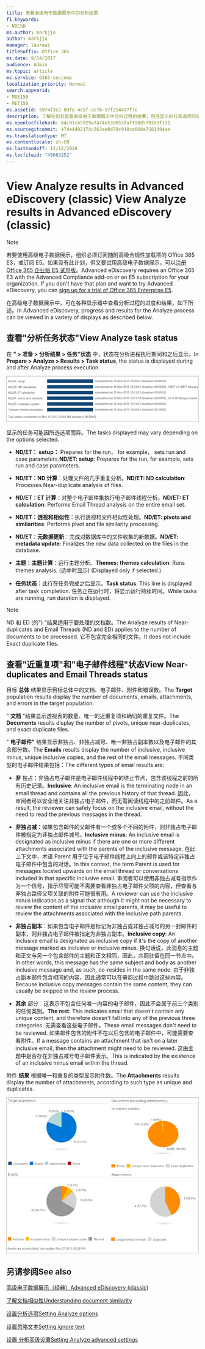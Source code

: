 ```yaml
---
title: 查看高级电子数据展示中的分析结果
f1.keywords:
- NOCSH
ms.author: markjjo
author: markjjo
manager: laurawi
titleSuffix: Office 365
ms.date: 9/14/2017
audience: Admin
ms.topic: article
ms.service: O365-seccomp
localization_priority: Normal
search.appverid:
- MOE150
- MET150
ms.assetid: 5974f3c2-89fe-4c5f-ac7b-57f214437f7e
description: 了解在何处查看高级电子数据展示中分析过程的结果，包括显示的任务选项的定义。
ms.openlocfilehash: 64c91cb5929a7a74e53d653faff98d5792d3f131
ms.sourcegitcommit: 47de4402174c263ae8d70c910ca068a7581d04ae
ms.translationtype: MT
ms.contentlocale: zh-CN
ms.lasthandoff: 12/12/2020
ms.locfileid: "49663252"
---
```

# <a name="view-analyze-results-in-advanced-ediscovery-classic"></a><span data-ttu-id="f8762-103">View Analyze results in Advanced eDiscovery (classic) </span><span class="sxs-lookup"><span data-stu-id="f8762-103">View Analyze results in Advanced eDiscovery (classic)</span></span>

> [!NOTE]
> <span data-ttu-id="f8762-p101">若要使用高级电子数据展示，组织必须订阅随附高级合规性加载项的 Office 365 E3，或订阅 E5。如果没有此计划，但又要试用高级电子数据展示，可以[注册 Office 365 企业版 E5 试用版](https://go.microsoft.com/fwlink/p/?LinkID=698279)。</span><span class="sxs-lookup"><span data-stu-id="f8762-p101">Advanced eDiscovery requires an Office 365 E3 with the Advanced Compliance add-on or an E5 subscription for your organization. If you don't have that plan and want to try Advanced eDiscovery, you can [sign up for a trial of Office 365 Enterprise E5](https://go.microsoft.com/fwlink/p/?LinkID=698279).</span></span> 
  
<span data-ttu-id="f8762-106">在高级电子数据展示中，可在各种显示器中查看分析过程的进度和结果，如下所述。</span><span class="sxs-lookup"><span data-stu-id="f8762-106">In Advanced eDiscovery, progress and results for the Analyze process can be viewed in a variety of displays as described below.</span></span>
  
## <a name="view-analyze-task-status"></a><span data-ttu-id="f8762-107">查看"分析任务状态"</span><span class="sxs-lookup"><span data-stu-id="f8762-107">View Analyze task status</span></span>

<span data-ttu-id="f8762-108">在 **" \> 准备 \> 分析结果 \> 任务"状态** 中，状态在分析进程执行期间和之后显示。</span><span class="sxs-lookup"><span data-stu-id="f8762-108">In **Prepare \> Analyze \> Results \> Task status**, the status is displayed during and after Analyze process execution.</span></span> 
  
![分析任务状态](../media/d0372978-ce08-4f4e-a1fc-aa918ae44364.png)
  
<span data-ttu-id="f8762-110">显示的任务可能因所选选项而异。</span><span class="sxs-lookup"><span data-stu-id="f8762-110">The tasks displayed may vary depending on the options selected.</span></span> 
  
- <span data-ttu-id="f8762-111">**ND/ET： setup：** Prepares for the run， for example， sets run and case parameters.</span><span class="sxs-lookup"><span data-stu-id="f8762-111">**ND/ET: setup**: Prepares for the run, for example, sets run and case parameters.</span></span>
    
- <span data-ttu-id="f8762-112">**ND/ET：ND 计算**：处理文件的几乎重复分析。</span><span class="sxs-lookup"><span data-stu-id="f8762-112">**ND/ET: ND calculation**: Processes Near-duplicate analysis of files.</span></span>
    
- <span data-ttu-id="f8762-113">**ND/ET：ET 计算**：对整个电子邮件集执行电子邮件线程分析。</span><span class="sxs-lookup"><span data-stu-id="f8762-113">**ND/ET: ET calculation**: Performs Email Thread analysis on the entire email set.</span></span>
    
- <span data-ttu-id="f8762-114">**ND/ET：透视和相似性**：执行透视和文件相似性处理。</span><span class="sxs-lookup"><span data-stu-id="f8762-114">**ND/ET: pivots and similarities**: Performs pivot and file similarity processing.</span></span>
    
- <span data-ttu-id="f8762-115">**ND/ET：元数据更新**：完成对数据库中的文件收集的新数据。</span><span class="sxs-lookup"><span data-stu-id="f8762-115">**ND/ET: metadata update**: Finalizes the new data collected on the files in the database.</span></span>
    
- <span data-ttu-id="f8762-116">**主题：主题计算**：运行主题分析。</span><span class="sxs-lookup"><span data-stu-id="f8762-116">**Themes: themes calculation**: Runs themes analysis.</span></span> <span data-ttu-id="f8762-117"> (选中时显示) </span><span class="sxs-lookup"><span data-stu-id="f8762-117">(Displayed only if selected.)</span></span>
    
- <span data-ttu-id="f8762-118">**任务状态**：此行在任务完成之后显示。</span><span class="sxs-lookup"><span data-stu-id="f8762-118">**Task status**: This line is displayed after task completion.</span></span> <span data-ttu-id="f8762-119">任务正在运行时，将显示运行持续时间。</span><span class="sxs-lookup"><span data-stu-id="f8762-119">While tasks are running, run duration is displayed.</span></span>
    
> [!NOTE]
> <span data-ttu-id="f8762-120">ND 和 ED (的") "结果适用于要处理的文档数。</span><span class="sxs-lookup"><span data-stu-id="f8762-120">The Analyze results of Near-duplicates and Email Threads (ND and ED) applies to the number of documents to be processed.</span></span> <span data-ttu-id="f8762-121">它不包含完全相同的文件。</span><span class="sxs-lookup"><span data-stu-id="f8762-121">It does not include Exact duplicate files.</span></span> 
  
## <a name="view-near-duplicates-and-email-threads-status"></a><span data-ttu-id="f8762-122">查看"近重复项"和"电子邮件线程"状态</span><span class="sxs-lookup"><span data-stu-id="f8762-122">View Near-duplicates and Email Threads status</span></span>

<span data-ttu-id="f8762-123">目标 **总体** 结果显示目标总体中的文档、电子邮件、附件和错误数。</span><span class="sxs-lookup"><span data-stu-id="f8762-123">The **Target** population results display the number of documents, emails, attachments, and errors in the target population.</span></span> 
  
<span data-ttu-id="f8762-124">" **文档** "结果显示透视表的数量、唯一的近重复项和确切的重复文件。</span><span class="sxs-lookup"><span data-stu-id="f8762-124">The **Documents** results display the number of pivots, unique near-duplicates, and exact duplicate files.</span></span> 
  
<span data-ttu-id="f8762-125">" **电子邮件"** 结果显示非独占、非独占减号、唯一非独占副本数以及电子邮件的其余部分数。</span><span class="sxs-lookup"><span data-stu-id="f8762-125">The **Emails** results display the number of inclusive, inclusive minus, unique inclusive copies, and the rest of the email messages.</span></span> <span data-ttu-id="f8762-126">不同类型的电子邮件结果包括：</span><span class="sxs-lookup"><span data-stu-id="f8762-126">The different types of email results are:</span></span> 
  
- <span data-ttu-id="f8762-127">**非** 独占：非独占电子邮件是电子邮件线程中的终止节点，包含该线程之前的所有历史记录。</span><span class="sxs-lookup"><span data-stu-id="f8762-127">**Inclusive**: An inclusive email is the terminating node in an email thread and contains all the previous history of that thread.</span></span> <span data-ttu-id="f8762-128">因此，审阅者可以安全地关注非独占电子邮件，而无需阅读线程中的之前邮件。</span><span class="sxs-lookup"><span data-stu-id="f8762-128">As a result, the reviewer can safely focus on the inclusive email, without the need to read the previous messages in the thread.</span></span> 
    
- <span data-ttu-id="f8762-129">**非独占减**：如果包含邮件的父邮件有一个或多个不同的附件，则非独占电子邮件被指定为非独占邮件减号。</span><span class="sxs-lookup"><span data-stu-id="f8762-129">**Inclusive minus**: An inclusive email is designated as inclusive minus if there are one or more different attachments associated with the parents of the inclusive message.</span></span> <span data-ttu-id="f8762-130">在此上下文中，术语 Parent 用于位于电子邮件线程上向上的邮件或该特定非独占电子邮件中包含的对话。</span><span class="sxs-lookup"><span data-stu-id="f8762-130">In this context, the term Parent is used for messages located upwards on the email thread or conversations included in that specific inclusive email.</span></span> <span data-ttu-id="f8762-131">审阅者可以使用非独占减号指示作为一个信号，指示尽管可能不需要查看非独占电子邮件父项的内容，但查看与非独占路径父项关联的附件可能很有用。</span><span class="sxs-lookup"><span data-stu-id="f8762-131">A reviewer can use the inclusive minus indication as a signal that although it might not be necessary to review the content of the inclusive email parents, it may be useful to review the attachments associated with the inclusive path parents.</span></span> 
    
- <span data-ttu-id="f8762-132">**非独占副本**：如果包含电子邮件是标记为非独占或非独占减号的另一封邮件的副本，则非独占电子邮件被指定为非独占副本。</span><span class="sxs-lookup"><span data-stu-id="f8762-132">**Inclusive copy**: An inclusive email is designated as inclusive copy if it's the copy of another message marked as inclusive or inclusive minus.</span></span> <span data-ttu-id="f8762-133">换句话说，此消息的主题和正文与另一个包含邮件的主题和正文相同，因此，共同驻留在同一节点中。</span><span class="sxs-lookup"><span data-stu-id="f8762-133">In other words, this message has the same subject and body as another inclusive message and, as such, co-resides in the same node.</span></span> <span data-ttu-id="f8762-134">由于非独占副本邮件包含相同的内容，因此通常可以在审阅过程中跳过这些内容。</span><span class="sxs-lookup"><span data-stu-id="f8762-134">Because inclusive copy messages contain the same content, they can usually be skipped in the review process.</span></span> 
    
- <span data-ttu-id="f8762-135">**其余** 部分：这表示不包含任何唯一内容的电子邮件，因此不会属于前三个类别的任何类别。</span><span class="sxs-lookup"><span data-stu-id="f8762-135">**The rest**: This indicates email that doesn't contain any unique content, and therefore doesn't fall into any of the previous three categories.</span></span> <span data-ttu-id="f8762-136">无需查看这些电子邮件。</span><span class="sxs-lookup"><span data-stu-id="f8762-136">These email messages don't need to be reviewed.</span></span> <span data-ttu-id="f8762-137">如果邮件包含的附件不在以后包含的电子邮件中，可能需要查看附件。</span><span class="sxs-lookup"><span data-stu-id="f8762-137">If a message contains an attachment that isn't on a later inclusive email, then the attachment might need to be reviewed.</span></span> <span data-ttu-id="f8762-138">这由主题中是否存在非独占减号电子邮件表示。</span><span class="sxs-lookup"><span data-stu-id="f8762-138">This is indicated by the existence of an inclusive minus email within the thread.</span></span>
    
<span data-ttu-id="f8762-139">附件 **结果** 根据唯一和重复的类型显示附件数。</span><span class="sxs-lookup"><span data-stu-id="f8762-139">The **Attachments** results display the number of attachments, according to such type as unique and duplicates.</span></span> 
  
![近似重复和电子邮件线程](../media/54491303-0ee3-4739-b42e-d1ee486842fd.png)
  
## <a name="see-also"></a><span data-ttu-id="f8762-141">另请参阅</span><span class="sxs-lookup"><span data-stu-id="f8762-141">See also</span></span>

[<span data-ttu-id="f8762-142">高级电子数据展示（经典）</span><span class="sxs-lookup"><span data-stu-id="f8762-142">Advanced eDiscovery (classic)</span></span>](office-365-advanced-ediscovery.md)
  
[<span data-ttu-id="f8762-143">了解文档相似性</span><span class="sxs-lookup"><span data-stu-id="f8762-143">Understanding document similarity</span></span>](understand-document-similarity-in-advanced-ediscovery.md)
  
[<span data-ttu-id="f8762-144">设置分析选项</span><span class="sxs-lookup"><span data-stu-id="f8762-144">Setting Analyze options</span></span>](set-analyze-options-in-advanced-ediscovery.md)
  
[<span data-ttu-id="f8762-145">设置忽略文本</span><span class="sxs-lookup"><span data-stu-id="f8762-145">Setting ignore text</span></span>](set-ignore-text-in-advanced-ediscovery.md)
  
[<span data-ttu-id="f8762-146">设置 分析高级设置</span><span class="sxs-lookup"><span data-stu-id="f8762-146">Setting Analyze advanced settings</span></span>](view-analyze-results-in-advanced-ediscovery.md)

